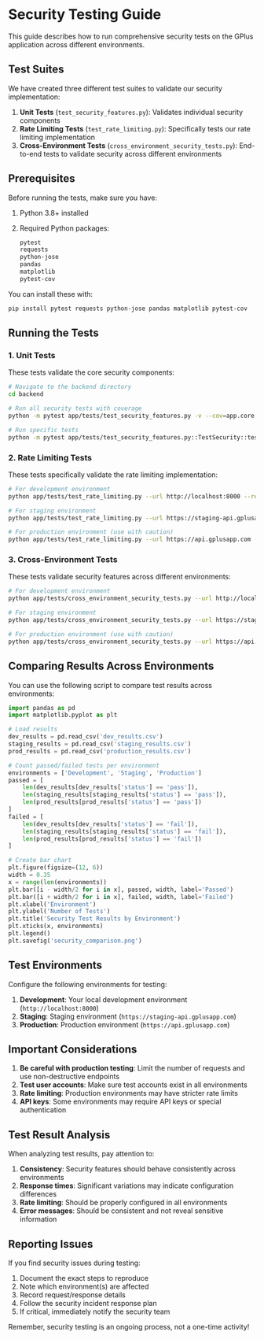 # Security Testing Guide

This guide describes how to run comprehensive security tests on the GPlus application across different environments.

## Test Suites

We have created three different test suites to validate our security implementation:

1. **Unit Tests** (`test_security_features.py`): Validates individual security components
2. **Rate Limiting Tests** (`test_rate_limiting.py`): Specifically tests our rate limiting implementation
3. **Cross-Environment Tests** (`cross_environment_security_tests.py`): End-to-end tests to validate security across different environments

## Prerequisites

Before running the tests, make sure you have:

1. Python 3.8+ installed
2. Required Python packages:

   ```bash
   pytest
   requests
   python-jose
   pandas
   matplotlib
   pytest-cov
   ```

You can install these with:

```bash
pip install pytest requests python-jose pandas matplotlib pytest-cov
```

## Running the Tests

### 1. Unit Tests

These tests validate the core security components:

```bash
# Navigate to the backend directory
cd backend

# Run all security tests with coverage
python -m pytest app/tests/test_security_features.py -v --cov=app.core.security

# Run specific tests
python -m pytest app/tests/test_security_features.py::TestSecurity::test_token_creation_and_verification -v
```

### 2. Rate Limiting Tests

These tests specifically validate the rate limiting implementation:

```bash
# For development environment
python app/tests/test_rate_limiting.py --url http://localhost:8000 --requests 50 --concurrency 5

# For staging environment
python app/tests/test_rate_limiting.py --url https://staging-api.gplusapp.com --requests 50 --concurrency 5

# For production environment (use with caution)
python app/tests/test_rate_limiting.py --url https://api.gplusapp.com --requests 20 --concurrency 2 --endpoint /api/v1/health
```

### 3. Cross-Environment Tests

These tests validate security features across different environments:

```bash
# For development environment
python app/tests/cross_environment_security_tests.py --url http://localhost:8000 --verbose

# For staging environment
python app/tests/cross_environment_security_tests.py --url https://staging-api.gplusapp.com --verbose --output staging_results.csv

# For production environment (use with caution)
python app/tests/cross_environment_security_tests.py --url https://api.gplusapp.com --verbose --output production_results.csv
```

## Comparing Results Across Environments

You can use the following script to compare test results across environments:

```python
import pandas as pd
import matplotlib.pyplot as plt

# Load results
dev_results = pd.read_csv('dev_results.csv')
staging_results = pd.read_csv('staging_results.csv')
prod_results = pd.read_csv('production_results.csv')

# Count passed/failed tests per environment
environments = ['Development', 'Staging', 'Production']
passed = [
    len(dev_results[dev_results['status'] == 'pass']),
    len(staging_results[staging_results['status'] == 'pass']),
    len(prod_results[prod_results['status'] == 'pass'])
]
failed = [
    len(dev_results[dev_results['status'] == 'fail']),
    len(staging_results[staging_results['status'] == 'fail']),
    len(prod_results[prod_results['status'] == 'fail'])
]

# Create bar chart
plt.figure(figsize=(12, 6))
width = 0.35
x = range(len(environments))
plt.bar([i - width/2 for i in x], passed, width, label='Passed')
plt.bar([i + width/2 for i in x], failed, width, label='Failed')
plt.xlabel('Environment')
plt.ylabel('Number of Tests')
plt.title('Security Test Results by Environment')
plt.xticks(x, environments)
plt.legend()
plt.savefig('security_comparison.png')
```

## Test Environments

Configure the following environments for testing:

1. **Development**: Your local development environment (`http://localhost:8000`)
2. **Staging**: Staging environment (`https://staging-api.gplusapp.com`)
3. **Production**: Production environment (`https://api.gplusapp.com`)

## Important Considerations

1. **Be careful with production testing**: Limit the number of requests and use non-destructive endpoints
2. **Test user accounts**: Make sure test accounts exist in all environments
3. **Rate limiting**: Production environments may have stricter rate limits
4. **API keys**: Some environments may require API keys or special authentication

## Test Result Analysis

When analyzing test results, pay attention to:

1. **Consistency**: Security features should behave consistently across environments
2. **Response times**: Significant variations may indicate configuration differences
3. **Rate limiting**: Should be properly configured in all environments
4. **Error messages**: Should be consistent and not reveal sensitive information

## Reporting Issues

If you find security issues during testing:

1. Document the exact steps to reproduce
2. Note which environment(s) are affected
3. Record request/response details
4. Follow the security incident response plan
5. If critical, immediately notify the security team

Remember, security testing is an ongoing process, not a one-time activity!
